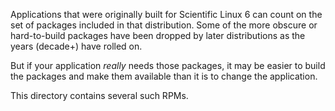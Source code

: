 Applications that were originally built for Scientific Linux 6 can count on the set of packages included in that distribution. Some of the more obscure or hard-to-build packages have been dropped by later distributions as the years (decade+) have rolled on.

But if your application _really_ needs those packages, it may be easier to build the packages and make them available than it is to change the application. 

This directory contains several such RPMs.
